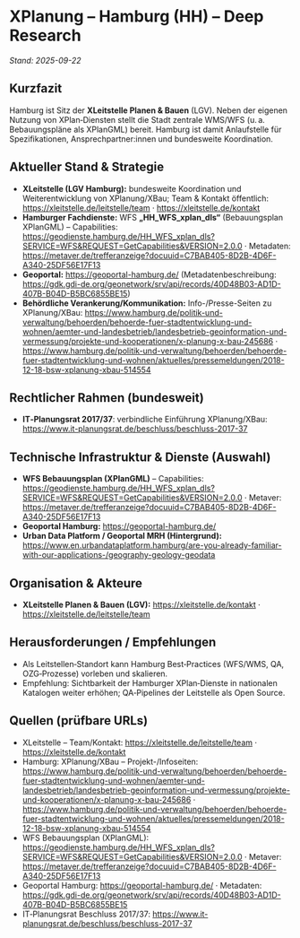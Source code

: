 # XPlanung – Hamburg (HH) – Deep Research

*Stand: 2025-09-22*

## Kurzfazit
Hamburg ist Sitz der **XLeitstelle Planen & Bauen** (LGV). Neben der eigenen Nutzung von XPlan‑Diensten stellt die Stadt zentrale WMS/WFS (u. a. Bebauungspläne als XPlanGML) bereit. Hamburg ist damit Anlaufstelle für Spezifikationen, Ansprechpartner:innen und bundesweite Koordination.

## Aktueller Stand & Strategie
- **XLeitstelle (LGV Hamburg):** bundesweite Koordination und Weiterentwicklung von XPlanung/XBau; Team & Kontakt öffentlich: https://xleitstelle.de/leitstelle/team · https://xleitstelle.de/kontakt
- **Hamburger Fachdienste:** WFS **„HH_WFS_xplan_dls“** (Bebauungsplan XPlanGML) – Capabilities: https://geodienste.hamburg.de/HH_WFS_xplan_dls?SERVICE=WFS&REQUEST=GetCapabilities&VERSION=2.0.0 · Metadaten: https://metaver.de/trefferanzeige?docuuid=C7BAB405-8D2B-4D6F-A340-25DF56E17F13
- **Geoportal:** https://geoportal-hamburg.de/ (Metadatenbeschreibung: https://gdk.gdi-de.org/geonetwork/srv/api/records/40D48B03-AD1D-407B-B04D-B5BC6855BE15)
- **Behördliche Verankerung/Kommunikation:** Info-/Presse-Seiten zu XPlanung/XBau: https://www.hamburg.de/politik-und-verwaltung/behoerden/behoerde-fuer-stadtentwicklung-und-wohnen/aemter-und-landesbetrieb/landesbetrieb-geoinformation-und-vermessung/projekte-und-kooperationen/x-planung-x-bau-245686 · https://www.hamburg.de/politik-und-verwaltung/behoerden/behoerde-fuer-stadtentwicklung-und-wohnen/aktuelles/pressemeldungen/2018-12-18-bsw-xplanung-xbau-514554

## Rechtlicher Rahmen (bundesweit)
- **IT‑Planungsrat 2017/37**: verbindliche Einführung XPlanung/XBau: https://www.it-planungsrat.de/beschluss/beschluss-2017-37

## Technische Infrastruktur & Dienste (Auswahl)
- **WFS Bebauungsplan (XPlanGML)** – Capabilities: https://geodienste.hamburg.de/HH_WFS_xplan_dls?SERVICE=WFS&REQUEST=GetCapabilities&VERSION=2.0.0 · Metaver: https://metaver.de/trefferanzeige?docuuid=C7BAB405-8D2B-4D6F-A340-25DF56E17F13
- **Geoportal Hamburg:** https://geoportal-hamburg.de/
- **Urban Data Platform / Geoportal MRH (Hintergrund):** https://www.en.urbandataplatform.hamburg/are-you-already-familiar-with-our-applications-/geography-geology-geodata

## Organisation & Akteure
- **XLeitstelle Planen & Bauen (LGV):** https://xleitstelle.de/kontakt · https://xleitstelle.de/leitstelle/team

## Herausforderungen / Empfehlungen
- Als Leitstellen‑Standort kann Hamburg Best‑Practices (WFS/WMS, QA, OZG‑Prozesse) vorleben und skalieren.
- Empfehlung: Sichtbarkeit der Hamburger XPlan‑Dienste in nationalen Katalogen weiter erhöhen; QA‑Pipelines der Leitstelle als Open Source.

## Quellen (prüfbare URLs)
- XLeitstelle – Team/Kontakt: https://xleitstelle.de/leitstelle/team · https://xleitstelle.de/kontakt
- Hamburg: XPlanung/XBau – Projekt-/Infoseiten: https://www.hamburg.de/politik-und-verwaltung/behoerden/behoerde-fuer-stadtentwicklung-und-wohnen/aemter-und-landesbetrieb/landesbetrieb-geoinformation-und-vermessung/projekte-und-kooperationen/x-planung-x-bau-245686 · https://www.hamburg.de/politik-und-verwaltung/behoerden/behoerde-fuer-stadtentwicklung-und-wohnen/aktuelles/pressemeldungen/2018-12-18-bsw-xplanung-xbau-514554
- WFS Bebauungsplan (XPlanGML): https://geodienste.hamburg.de/HH_WFS_xplan_dls?SERVICE=WFS&REQUEST=GetCapabilities&VERSION=2.0.0 · Metaver: https://metaver.de/trefferanzeige?docuuid=C7BAB405-8D2B-4D6F-A340-25DF56E17F13
- Geoportal Hamburg: https://geoportal-hamburg.de/ · Metadaten: https://gdk.gdi-de.org/geonetwork/srv/api/records/40D48B03-AD1D-407B-B04D-B5BC6855BE15
- IT‑Planungsrat Beschluss 2017/37: https://www.it-planungsrat.de/beschluss/beschluss-2017-37
